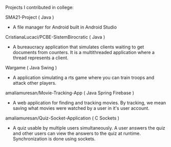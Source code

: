 Projects I contributed in college:

SMA21-Project ( Java )

- A file manager for Android built in Android Studio

CristianaLucaci/PCBE-SistemBirocratic ( Java )

- A bureaucracy application that simulates clients waiting to get documents from counters. It is a multithreaded application where a thread represents a client.

Wargame ( Java Swing )

- A application simulating a rts game where you can train troops and attack other players.

amaliamuresan/Movie-Tracking-App ( Java Spring Firebase )

- A web application for finding and tracking movies. By tracking, we mean saving what movies were watched by a user in it's user account.

amaliamuresan/Quiz-Socket-Application ( C Sockets )

- A quiz usable by multiple users simultaneously. A user answers the quiz and other users can view the answers to the quiz at runtime. Synchronization is done using sockets.
